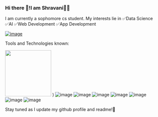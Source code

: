 ### Hi there 👋!I am Shravani👩‍💻

I am currently a sophomore cs student.
My interests lie in 
✅Data Science
✅AI 
✅Web Development
✅App Development




[![image](https://user-images.githubusercontent.com/72717361/200592619-8533fe0b-7dd7-45c8-9f4c-7f0ef75722c5.png)
](https://www.linkedin.com/in/shravani-nag-402037235/)
            


Tools and Technologies known:











<img src=
"https://user-images.githubusercontent.com/72717361/200588963-4c3bee15-df87-4805-9174-dbfa2f580c76.png" width="150"> )
![image](https://user-images.githubusercontent.com/72717361/200589061-30dcb5a7-b731-489c-be80-dc0717f24bf6.png)
![image](https://user-images.githubusercontent.com/72717361/200590012-fc877c62-dea1-4703-98c7-ea8a5ad4f540.png)
![image](https://user-images.githubusercontent.com/72717361/200590110-76e75b2e-a561-435e-8243-b58552de9861.png)
![image](https://user-images.githubusercontent.com/72717361/200590218-9beb70c8-4f84-4d50-a517-8dceb6470c3c.png)
![image](https://user-images.githubusercontent.com/72717361/200590336-abb8b5fa-a253-4de2-ba23-5dbf29d1899f.png)
![image](https://user-images.githubusercontent.com/72717361/200590557-bf920eb3-b68a-4c07-ade4-744a945ed5ec.png)
![image](https://user-images.githubusercontent.com/72717361/200590669-bf4ca913-8c99-4d91-b0ec-66bec865c9fc.png)






Stay tuned as I update my github profile and readme!📶 
